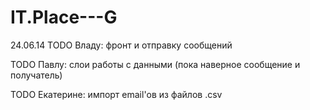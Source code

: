 # IT.Place---G

24.06.14
TODO Владу: фронт и отправку сообщений

TODO Павлу: слои работы с данными (пока наверное сообщение и получатель)

TODO Екатерине: импорт email'ов из файлов .csv
